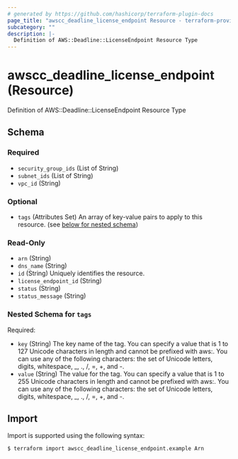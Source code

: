 ```yaml
---
# generated by https://github.com/hashicorp/terraform-plugin-docs
page_title: "awscc_deadline_license_endpoint Resource - terraform-provider-awscc"
subcategory: ""
description: |-
  Definition of AWS::Deadline::LicenseEndpoint Resource Type
---
```


# awscc_deadline_license_endpoint (Resource)

Definition of AWS::Deadline::LicenseEndpoint Resource Type



<!-- schema generated by tfplugindocs -->
## Schema

### Required

- `security_group_ids` (List of String)
- `subnet_ids` (List of String)
- `vpc_id` (String)

### Optional

- `tags` (Attributes Set) An array of key-value pairs to apply to this resource. (see [below for nested schema](#nestedatt--tags))

### Read-Only

- `arn` (String)
- `dns_name` (String)
- `id` (String) Uniquely identifies the resource.
- `license_endpoint_id` (String)
- `status` (String)
- `status_message` (String)

<a id="nestedatt--tags"></a>
### Nested Schema for `tags`

Required:

- `key` (String) The key name of the tag. You can specify a value that is 1 to 127 Unicode characters in length and cannot be prefixed with aws:. You can use any of the following characters: the set of Unicode letters, digits, whitespace, _, ., /, =, +, and -.
- `value` (String) The value for the tag. You can specify a value that is 1 to 255 Unicode characters in length and cannot be prefixed with aws:. You can use any of the following characters: the set of Unicode letters, digits, whitespace, _, ., /, =, +, and -.

## Import

Import is supported using the following syntax:

```shell
$ terraform import awscc_deadline_license_endpoint.example Arn
```
